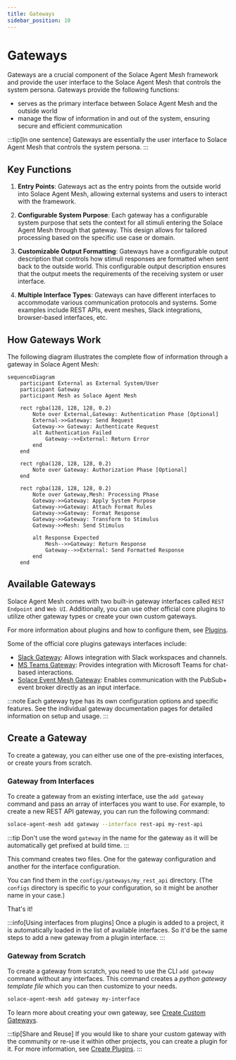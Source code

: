 ```yaml
---
title: Gateways
sidebar_position: 10
---
```


# Gateways

Gateways are a crucial component of the Solace Agent Mesh framework and provide the user interface to the Solace Agent Mesh that controls the system persona. Gateways provide the following functions:

* serves as the primary interface between Solace Agent Mesh and the outside world
* manage the flow of information in and out of the system, ensuring secure and efficient communication

:::tip[In one sentence]
Gateways are essentially the user interface to Solace Agent Mesh that controls the system persona.
:::

## Key Functions

1. **Entry Points**: Gateways act as the entry points from the outside world into Solace Agent Mesh, allowing external systems and users to interact with the framework.

2. **Configurable System Purpose**: Each gateway has a configurable system purpose that sets the context for all stimuli entering the Solace Agent Mesh through that gateway. This design allows for tailored processing based on the specific use case or domain.

3. **Customizable Output Formatting**: Gateways have a configurable output description that controls how stimuli responses are formatted when sent back to the outside world. This configurable output description ensures that the output meets the requirements of the receiving system or user interface.

4. **Multiple Interface Types**: Gateways can have different interfaces to accommodate various communication protocols and systems. Some examples include REST APIs, event meshes, Slack integrations, browser-based interfaces, etc.

## How Gateways Work

The following diagram illustrates the complete flow of information through a gateway in Solace Agent Mesh:

```mermaid
sequenceDiagram
    participant External as External System/User
    participant Gateway
    participant Mesh as Solace Agent Mesh
    
    rect rgba(128, 128, 128, 0.2)
        Note over External,Gateway: Authentication Phase [Optional]
        External->>Gateway: Send Request
        Gateway->> Gateway: Authenticate Request
        alt Authentication Failed
            Gateway-->>External: Return Error
        end
    end

    rect rgba(128, 128, 128, 0.2)
        Note over Gateway: Authorization Phase [Optional]
    end

    rect rgba(128, 128, 128, 0.2)
        Note over Gateway,Mesh: Processing Phase
        Gateway->>Gateway: Apply System Purpose
        Gateway->>Gateway: Attach Format Rules
        Gateway->>Gateway: Format Response
        Gateway->>Gateway: Transform to Stimulus
        Gateway->>Mesh: Send Stimulus
        
        alt Response Expected
            Mesh-->>Gateway: Return Response
            Gateway-->>External: Send Formatted Response
        end
    end
```


## Available Gateways

Solace Agent Mesh comes with two built-in gateway interfaces called `REST Endpoint` and `Web UI`. Additionally, you can use other official core plugins to utilize other gateway types or create your own custom gateways.

For more information about plugins and how to configure them, see [Plugins](./plugins/index.md).

Some of the official core plugins gateways interfaces include:
- [Slack Gateway](https://github.com/SolaceLabs/solace-agent-mesh-core-plugins/tree/main/cm-slack): Allows integration with Slack workspaces and channels.
- [MS Teams Gateway](https://github.com/SolaceLabs/solace-agent-mesh-core-plugins/tree/main/cm-ms-teams): Provides integration with Microsoft Teams for chat-based interactions.
- [Solace Event Mesh Gateway](https://github.com/SolaceLabs/solace-agent-mesh-core-plugins/tree/main/solace-event-mesh): Enables communication with the PubSub+ event broker directly as an input interface. 

:::note
Each gateway type has its own configuration options and specific features. See the individual gateway documentation pages for detailed information on setup and usage.
:::



## Create a Gateway

To create a gateway, you can either use one of the pre-existing interfaces, or create yours from scratch.

### Gateway from Interfaces

To create a gateway from an existing interface, use the `add gateway` command and pass an array of interfaces you want to use. For example, to create a new REST API gateway, you can run the following command:

```sh
solace-agent-mesh add gateway --interface rest-api my-rest-api
```

:::tip
Don't use the word `gateway` in the name for the gateway as it will be automatically get prefixed at build time.
:::

This command creates two files. One for the gateway configuration and another for the interface configuration. 

You can find them in the `configs/gateways/my_rest_api` directory. (The `configs` directory is specific to your configuration, so it might be another name in your case.)


That's it!

:::info[Using interfaces from plugins]
Once a plugin is added to a project, it is automatically loaded in the list of available interfaces. So it'd be the same steps to add a new gateway from a plugin interface.
:::

### Gateway from Scratch

To create a gateway from scratch, you need to use the CLI `add gateway` command without any interfaces. This command creates a *python gateway template file* which you can then customize to your needs.

```sh
solace-agent-mesh add gateway my-interface
```

To learn more about creating your own gateway, see [Create Custom Gateways](../user-guide/custom-gateways.md).

:::tip[Share and Reuse]
If you would like to share your custom gateway with the community or re-use it within other projects, you can create a plugin for it. For more information, see [Create Plugins](./plugins/create-plugin.md).
:::
